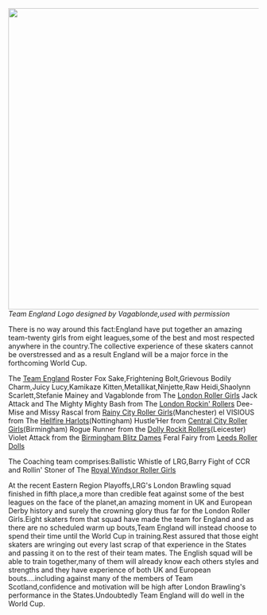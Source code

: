 <html><body><a href="http://www.scottishrollerderbyblog.com/2011/10/te_logo_1.jpg"><img class="aligncenter size-full wp-image-253" title="TE_Logo_1" src="http://www.scottishrollerderbyblog.com/2011/10/te_logo_1.jpg" alt="" width="614" height="606"></a>
<em>Team England Logo designed by Vagablonde,used with permission</em>

There is no way around this fact:England have put together an amazing team-twenty girls from eight leagues,some of the best and most respected anywhere in the country.The collective experience of these skaters cannot be overstressed and as a result England will be a major force in the forthcoming World Cup.

The <a href="http://teamenglandrollerderby.com/">Team England</a> Roster
Fox Sake,Frightening Bolt,Grievous Bodily Charm,Juicy Lucy,Kamikaze Kitten,Metallikat,Ninjette,Raw Heidi,Shaolynn Scarlett,Stefanie Mainey and Vagablonde from The <a href="http://www.londonrollergirls.com/">London Roller Girls</a>
Jack Attack and The Mighty Mighty Bash from The <a href="http://www.londonrockinrollers.co.uk/">London Rockin' Rollers</a>
Dee-Mise and Missy Rascal from <a href="http://www.rcrg.co.uk/">Rainy City Roller Girls</a>(Manchester)
el VISIOUS from The <a href="http://www.hellfire-harlots.co.uk/">Hellfire Harlots</a>(Nottingham)
Hustle’Her from <a href="http://centralcityrollergirls.co.uk/">Central City Roller Girls</a>(Birmingham)
Rogue Runner from the <a href="http://www.dollyrockitrollers.co.uk/">Dolly Rockit Rollers</a>(Leicester)
Violet Attack from the <a href="http://www.blitzdames.com/">Birmingham Blitz Dames</a>
Feral Fairy from <a href="http://leedsrollerdolls.com/">Leeds Roller Dolls</a>

The Coaching team comprises:Ballistic Whistle of LRG,Barry Fight of CCR and Rollin' Stoner of The <a href="http://www.windsorrollergirls.com/">Royal Windsor Roller Girls</a>

At the recent Eastern Region Playoffs,LRG's London Brawling squad finished in fifth place,a more than credible feat against some of the best leagues on the face of the planet,an amazing moment in UK and European Derby history and surely the crowning glory thus far for the London Roller Girls.Eight skaters from that squad have made the team for England and as there are no scheduled warm up bouts,Team England will instead choose to spend their time until the World Cup in training.Rest assured that those eight skaters are wringing out every last scrap of that experience in the States and passing it on to the rest of their team mates.
The English squad will be able to train together,many of them will already know each others styles and strengths and they have experience of both UK and European bouts....including against many of the members of Team Scotland,confidence and motivation will be high after London Brawling's performance in the States.Undoubtedly Team England will do well in the World Cup.
</body></html>
